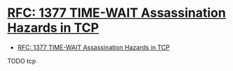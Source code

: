 # [RFC: 1377 TIME-WAIT Assassination Hazards in TCP](https://tools.ietf.org/html/rfc1337)

- [RFC: 1377 TIME-WAIT Assassination Hazards in TCP](#rfc-1377-time-wait-assassination-hazards-in-tcp)














TODO tcp